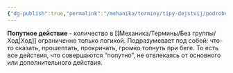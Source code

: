 ```yaml
---
{"dg-publish":true,"permalink":"/mehanika/terminy/tipy-dejstvij/podrobnee-o-tipah-dejstvij/poputnoe/"}
---
```


**Попутное действие** - количество в [[Механика/Термины/Без группы/Ход\|Ход]] ограниченно только логикой. Подразумевает под собой: что-то сказать, прошептать, прокричать, громко топнуть при беге. То есть все действия, что совершаются “попутно”, не отвлекаясь от основного или дополнительного действия.
